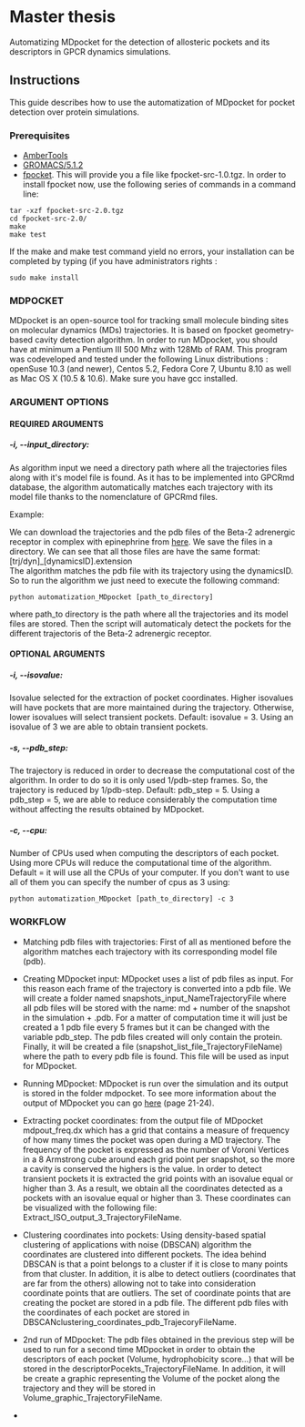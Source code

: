 # Master thesis

Automatizing MDpocket for the detection of allosteric pockets and its descriptors in GPCR dynamics simulations.

## Instructions

This guide describes how to use the automatization of MDpocket for pocket detection over protein simulations.

### Prerequisites

* [AmberTools](https://ambermd.org/AmberTools.php)
* [GROMACS/5.1.2](https://manual.gromacs.org/documentation/5.1.2/install-guide/)
* [fpocket](http://sourceforge.net/projects/fpocket). This will provide you a file like fpocket-src-1.0.tgz.
In order to install fpocket now, use the following series of commands in a command line:
```console
tar -xzf fpocket-src-2.0.tgz
cd fpocket-src-2.0/
make
make test
```
If the make and make test command yield no errors, your installation can be completed by
typing (if you have administrators rights :
```console
sudo make install
```

### MDPOCKET
MDpocket is an open-source tool for tracking small molecule binding sites on molecular dynamics (MDs) trajectories. 
It is based on fpocket  geometry-based cavity detection algorithm. 
In order to run MDpocket, you should have at minimum a Pentium III 500 Mhz with 128Mb of
RAM.   This   program   was   co­developed   and   tested   under   the   following   Linux   distributions   :
openSuse 10.3 (and newer), Centos 5.2, Fedora Core 7, Ubuntu 8.10 as well as Mac OS X (10.5 &
10.6). Make sure you have gcc installed.

### ARGUMENT OPTIONS

#### REQUIRED ARGUMENTS

##### -i, --input_directory: 

As algorithm input we need a directory path where all the trajectories files along with it's model file is found.
As it has to be implemented into GPCRmd database, the algorithm automatically matches each trajectory with its model file
thanks to the nomenclature of GPCRmd files.

Example:

We can download the trajectories and the pdb files of the Beta-2 adrenergic receptor in complex with epinephrine from [here](https://submission.gpcrmd.org/dynadb/dynamics/id/117/).
We save the files in a directory. We can see that all those files are have the same format:<br />
[trj/dyn]_[dynamicsID].extension <br />
The algorithm matches the pdb file with its trajectory using the dynamicsID. So to run the algorithm we just need to execute the following command:

```console
python automatization_MDpocket [path_to_directory]
```
where path_to directory is the path where all the trajectories and its model files are stored. Then the script will automaticaly detect the pockets for the different trajectoris of the Beta-2 adrenergic receptor.

#### OPTIONAL ARGUMENTS

##### -i, --isovalue:
Isovalue selected for the extraction of pocket coordinates. Higher isovalues will have pockets that are more maintained during the trajectory. Otherwise, lower isovalues will select transient pockets. Default: isovalue = 3. Using an isovalue of 3 we are able to obtain transient pockets.

##### -s, --pdb_step:
The trajectory is reduced in order to decrease the computational cost of the algorithm. In order to do so it is only used 1/pdb-step frames. So, the trajectory is reduced by 1/pdb-step. Default: pdb_step = 5. Using a pdb_step = 5, we are able to reduce considerably the computation time without affecting the results obtained by MDpocket.

##### -c, --cpu:
Number of CPUs used when computing the descriptors of each pocket. Using more CPUs will reduce the computational time of the algorithm. Default = it will use all the CPUs of your computer. If you don't want to use all of them you can specify the number of cpus as 3 using:
```console
python automatization_MDpocket [path_to_directory] -c 3
```

### WORKFLOW

* Matching pdb files with trajectories: First of all as mentioned before the algorithm matches each trajectory with its corresponding model file (pdb).

* Creating MDpocket input: MDpocket uses a list of pdb files as input. For this reason each frame of the trajectory is converted into a pdb file. We will create a folder named snapshots_input_NameTrajectoryFile where all pdb files will be stored
  with the name: md + number of the snapshot in the simulation + .pdb. For a matter of computation time it will just be created a 1 pdb file every 5 frames but it can be changed with the variable pdb_step.
  The pdb files created will only contain the protein. Finally, it will be created a file (snapshot_list_file_TrajectoryFileName) where the path to every pdb file is found. This file will be used as input for MDpocket.
  
* Running MDpocket: MDpocket is run over the simulation and its output is stored in the folder mdpocket. To see more information about the output of MDpocket you can go [here](http://fpocket.sourceforge.net/manual_fpocket2.pdf) (page 21-24).

* Extracting pocket coordinates: from the output file of MDpocket mdpout_freq.dx which has a grid that contains a measure of frequency of how many times the pocket was open during a MD trajectory. The frequency of the pocket is expressed as the number of Voroni Vertices in a 8 Armstrong cube around each grid point per snapshot, so the more a cavity is conserved the highers is the value. In order to detect transient pockets it is extracted the grid points with an isovalue equal or higher than 3. As a result, we obtain all the coordinates detected as a pockets with an isovalue equal or higher than 3. These coordinates can be visualized with the following file: Extract_ISO_output_3_TrajectoryFileName.
  
* Clustering coordinates into pockets: Using density-based spatial clustering of applications with noise (DBSCAN) algorithm the coordinates are clustered into different pockets. The idea behind DBSCAN is that a point belongs to a cluster if it is close to many points from that cluster. In addition, it is albe to detect outliers (coordinates that are far from the others) allowing not to take into consideration coordinate points that are outliers. The set of coordinate points that are creating the pocket are stored in a pdb file. The different pdb files with the coordinates of each pocket are stored in DBSCANclustering_coordinates_pdb_TrajecoryFileName.
* 2nd run of MDpocket: The pdb files obtained in the previous step will be used to run for a second time MDpocket in order to obtain the descriptors of each pocket (Volume, hydrophobicity score...) that will be stored in the descriptorPocekts_TrajectoryFileName. In addition, it will be create a graphic representing the Volume of the pocket along the trajectory and they will be stored in Volume_graphic_TrajectoryFileName.

* 

